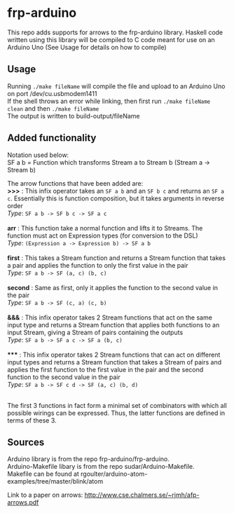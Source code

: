 # frp-arduino

This repo adds supports for arrows to the frp-arduino library. Haskell code written using this library will be compiled to C code meant for use on an Arduino Uno (See Usage for details on how to compile)

## Usage
Running `./make fileName` will compile the file and upload to an Arduino Uno on port /dev/cu.usbmodem1411
<br>
If the shell throws an error while linking, then first run `./make fileName clean` and then `./make fileName`
<br>
The output is written to build-output/fileName

## Added functionality

Notation used below:
<br>
SF a b = Function which transforms Stream a to Stream b (Stream a -> Stream b)

The arrow functions that have been added are:
<br>
**\>>>** : This infix operator takes an `SF a b` and an `SF b c` and returns an `SF a c`. Essentially this is function composition, but it takes arguments in reverse order
<br>
*Type*: `SF a b -> SF b c -> SF a c`
<br>
<br>
**arr** : This function take a normal function and lifts it to Streams. The function must act on Expression types (for conversion to the DSL)
<br>
*Type*: `(Expression a -> Expression b) -> SF a b`
<br>
<br>
**first** : This takes a Stream function and returns a Stream function that takes a pair and applies the function to only the first value in the pair
<br>
*Type*: `SF a b -> SF (a, c) (b, c)`
<br>
<br>
**second** : Same as first, only it applies the function to the second value in the pair
<br>
*Type*: `SF a b -> SF (c, a) (c, b)`
<br>
<br>
**&&&** : This infix operator takes 2 Stream functions that act on the same input type and returns a Stream function that applies both functions to an input Stream, giving a Stream of pairs containing the outputs
<br>
*Type*: `SF a b -> SF a c -> SF a (b, c)`
<br>
<br>
__***__ : This infix operator takes 2 Stream functions that can act on different input types and returns a Stream function that takes a Stream of pairs and applies the first function to the first value in the pair and the second function to the second value in the pair
<br>
*Type*: `SF a b -> SF c d -> SF (a, c) (b, d)`
<br>
<br>

The first 3 functions in fact form a minimal set of combinators with which all possible wirings can be expressed. Thus, the latter functions are defined in terms of these 3.

## Sources
Arduino library is from the repo frp-arduino/frp-arduino.
<br>
Arduino-Makefile libary is from the repo sudar/Arduino-Makefile.
<br>
Makefile can be found at rgoulter/arduino-atom-examples/tree/master/blink/atom

Link to a paper on arrows:
http://www.cse.chalmers.se/~rjmh/afp-arrows.pdf
